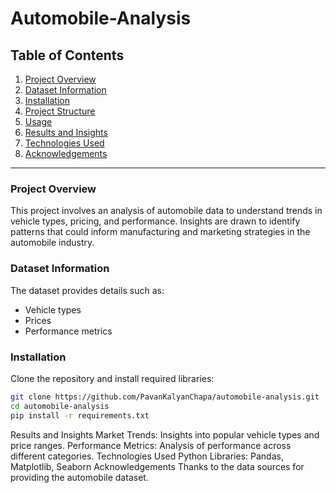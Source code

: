 # Automobile-Analysis

## Table of Contents
1. [Project Overview](#project-overview)
2. [Dataset Information](#dataset-information)
3. [Installation](#installation)
4. [Project Structure](#project-structure)
5. [Usage](#usage)
6. [Results and Insights](#results-and-insights)
7. [Technologies Used](#technologies-used)
8. [Acknowledgements](#acknowledgements)

---

### Project Overview

This project involves an analysis of automobile data to understand trends in vehicle types, pricing, and performance. Insights are drawn to identify patterns that could inform manufacturing and marketing strategies in the automobile industry.

### Dataset Information

The dataset provides details such as:
- Vehicle types
- Prices
- Performance metrics

### Installation

Clone the repository and install required libraries:

```bash
git clone https://github.com/PavanKalyanChapa/automobile-analysis.git
cd automobile-analysis
pip install -r requirements.txt
```
Results and Insights
Market Trends: Insights into popular vehicle types and price ranges.
Performance Metrics: Analysis of performance across different categories.
Technologies Used
Python Libraries: Pandas, Matplotlib, Seaborn
Acknowledgements
Thanks to the data sources for providing the automobile dataset.
